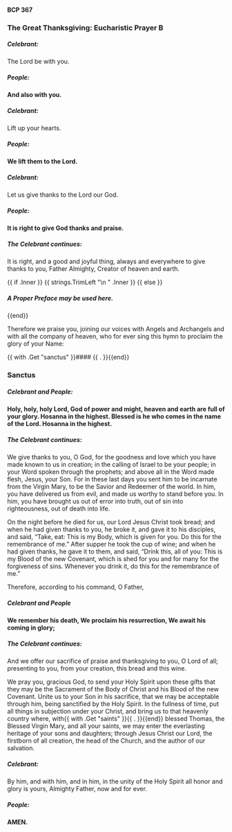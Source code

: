 #### BCP 367
### The Great Thanksgiving: Eucharistic Prayer B
##### Celebrant:
The Lord be with you.

##### **People:**
**And also with you.**

##### Celebrant:
Lift up your hearts.

##### **People:**
**We lift them to the Lord.**

##### Celebrant:
Let us give thanks to the Lord our God.

##### **People:**
**It is right to give God thanks and praise.**

##### The Celebrant continues:
It is right, and a good and joyful thing, always and everywhere to give thanks to you, Father Almighty, Creator of heaven and earth.

{{ if .Inner }}
{{ strings.TrimLeft "\n " .Inner }}
{{ else }}
##### A Proper Preface may be used here.
{{end}}

Therefore we praise you, joining our voices with Angels and Archangels and with all the company of heaven, who for ever sing this hymn to proclaim the glory of your Name:

{{ with .Get "sanctus" }}#### {{ . }}{{end}}
### Sanctus
##### Celebrant and **People:**
**Holy, holy, holy Lord, God of power and might,
heaven and earth are full of your glory.
Hosanna in the highest.
Blessed is he who comes in the name of the Lord.
Hosanna in the highest.**

##### The Celebrant continues:
We give thanks to you, O God, for the goodness and love which you have made known to us in creation; in the calling of Israel to be your people; in your Word spoken through the prophets; and above all in the Word made flesh, Jesus, your Son. For in these last days you sent him to be incarnate from the Virgin Mary, to be the Savior and Redeemer of the world. In him, you have delivered us from evil, and made us worthy to stand before you. In him, you have brought us out of error into truth, out of sin into righteousness, out of death into life.

On the night before he died for us, our Lord Jesus Christ took bread; and when he had given thanks to you, he broke it, and gave it to his disciples, and said, “Take, eat: This is my Body, which is given for you. Do this for the remembrance of me.” After supper he took the cup of wine; and when he had given thanks, he gave it to them, and said, “Drink this, all of you: This is my Blood of the new Covenant, which is shed for you and for many for the forgiveness of sins. Whenever you drink it, do this for the remembrance of me.”

Therefore, according to his command, O Father,

##### Celebrant and *People*
**We remember his death,
We proclaim his resurrection,
We await his coming in glory;**

##### The Celebrant continues:
And we offer our sacrifice of praise and thanksgiving to you, O Lord of all; presenting to you, from your creation, this bread and this wine.

We pray you, gracious God, to send your Holy Spirit upon these gifts that they may be the Sacrament of the Body of Christ and his Blood of the new Covenant. Unite us to your Son in his sacrifice, that we may be acceptable through him, being sanctified by the Holy Spirit. In the fullness of time, put all things in subjection under your Christ, and bring us to that heavenly country where, with{{ with .Get "saints" }}{{ . }}{{end}} blessed Thomas, the Blessed Virgin Mary, and all your saints, we may enter the everlasting heritage of your sons and daughters; through Jesus Christ our Lord, the firstborn of all creation, the head of the Church, and the author of our salvation.

##### Celebrant:
By him, and with him, and in him, in the unity of the Holy Spirit all honor and glory is yours, Almighty Father, now and for ever.

##### **People:**
**AMEN.**
